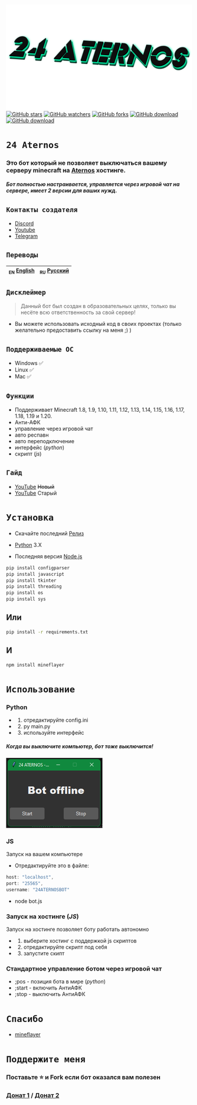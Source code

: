 ![Header](/IMG/1.png)
<a href="https://github.com/YTFort/24-Aternos/stargazers"><img src="https://badgen.net/github/stars/YTFort/24-Aternos" alt="GitHub stars"/></a>
<a href="https://github.com/YTFort/24-Aternos"><img src="https://badgen.net/github/watchers/YTFort/24-Aternos" alt="GitHub watchers"/></a>
<a href="https://github.com/YTFort/24-Aternos"><img src="https://badgen.net/github/forks/YTFort/24-Aternos" alt="GitHub forks"/></a>
<a href="https://github.com/YTFort/24-Aternos/releases"><img src="https://badgen.net/github/assets-dl/YTFort/24-Aternos" alt="GitHub download"/></a>
<a href="https://github.com/YTFort/24-Aternos/releases"><img src="https://badgen.net/github/assets-dl/YTFort/24-Aternos/24-Aternos" alt="GitHub download"/></a>
# `24 Aternos`
### Это бот который не позволяет выключаться вашему серверу minecraft на [Aternos](https://aternos.org) хостинге.
##### Бот полностью настраивается, управляется через игровой чат на сервере, имеет 2 версии для ваших нужд.

## `Контакты создателя`
- [Discord](https://discord.gg/bjgpVAxgyE)
- [Youtube](https://youtube.com/c/fortcote)
- [Telegram](https://t.me/FortcoteTG)

## `Переводы`
| <sub>EN</sub> [English](README.md) | <sub>RU</sub> [Русский](README_RU.md) |
|-------------------------|----------------------------|

## `Дисклеймер`
> Данный бот был создан в образовательных целях, только вы несёте всю ответственность за свой сервер!

 - Вы можете использовать исходный код в своих проектах (только желательно предоставить ссылку на меня ;) )

## `Поддерживаемые ОС`

 * Windows ✅
 * Linux ✅
 * Mac ✅

## `Функции`

 * Поддерживает Minecraft 1.8, 1.9, 1.10, 1.11, 1.12, 1.13, 1.14, 1.15, 1.16, 1.17, 1.18, 1.19 и 1.20.
 * Анти-АФК
 * управление через игровой чат
 * авто респавн
 * авто переподключение
 * интерфейс (*python*)
 * скрипт (*js*)

## `Гайд`

 * [YouTube](https://youtu.be) ~~Новый~~
 * [YouTube](https://youtu.be/vpgzqO3YEDE) Старый

# `Установка`

* Скачайте последний [Релиз](https://github.com/YTFort/24-Aternos/releases)


 * [Python](https://www.python.org) 3.X
 * Последняя версия [Node.js](https://nodejs.dev)

```bash
pip install configparser
pip install javascript
pip install tkinter
pip install threading
pip install os
pip install sys
```
## Или

```bash
pip install -r requirements.txt
```

## И

```bash
npm install mineflayer
```

# `Использование`

### Python

 * 1. отредактируйте config.ini
 * 2. py main.py
 * 3. используйте интерфейс

##### Когда вы выключите компьютер, бот тоже выключится!

![GUI](/IMG/2.png)

### JS
Запуск на вашем компьютере

 * Отредактируйте это в файле:

```js
host: "localhost",
port: "25565",
username: "24ATERNOSBOT"
```
 * node bot.js

### Запуск на хостинге (*JS*)
Запуск на хостинге позволяет боту работать автономно

* 1. выберите хостинг с поддержкой js скриптов
* 2. отредактируйте скрипт под себя
* 3. запустите скипт

### Стандартное управление ботом через игровой чат

 * ;pos - позиция бота в мире (*python*)
 * ;start - включить АнтиАФК
 * ;stop - выключить АнтиАФК

# `Спасибо`

- [mineflayer](https://github.com/PrismarineJS/mineflayer)

# `Поддержите меня`

### Поставьте ⭐  и Fork если бот оказался вам полезен
### [Донат 1](https://www.donationalerts.com/r/fortcotetm) / [Донат 2](https://new.donatepay.ru/@924403)
